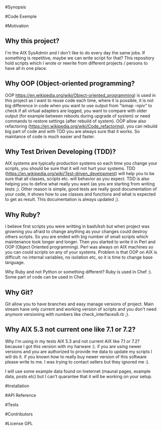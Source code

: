 #Synopsis

#Code Exemple

#Motivation
## Why this project?
I'm the AIX SysAdmin and I don't like to do every day the same jobs. If something is repetitive, maybe we can write script for that?
This repository hold scripts which I wrote or rewrite from different projects / persons to have all in one place.

## Why OOP (Object-oriented programming?
OOP https://en.wikipedia.org/wiki/Object-oriented_programming) is used in this project as I want to reuse code each time, where it is possible, it is not big difference in code when you want to use
output from "lsmap -npiv" to check if all virtual adapters are logged, you want to compare with older output (for example between reboots during
upgrade of system) or need commands to restore settings (after rebuild of system).
OOP allow also refactoring (https://en.wikipedia.org/wiki/Code_refactoring), you can rebuild big part of code and 
with TDD you are always sure that it works. So maintance of code is much easier and faster.

## Why  Test Driven Developing (TDD)?
AIX systems are typically production systems so each time you change your scripts, you should be sure that it will not hurt your systems.
TDD (https://en.wikipedia.org/wiki/Test-driven_development) will help you to be sure that all classes, scripts etc. will behavior as you expect. 
TDD is also helping you to define what really you 
want (as you are starting from writing tests ;). Other reason is simple, good tests are really good documentation of your code, it shows how
to use classes and functions and what is expected to get as result. This documentation is always updated ;).

## Why Ruby?
I believe first scripts you were writting in bash/ksh but when project was growning you afraid to change anything as your changes could destroy 
others scripts. So you are ended with big number of small scripts which maintenance took longer and longer. Then you started to write it in Perl 
and OOP (Object Oriented programming). Perl was always on AIX machines so you can could scripts on any of your systems. Problem is that OOP on AIX 
is difficult: no internal variables, no isolation etc, so it is time to change base language. 

Why Ruby and not Python or something different? Ruby is used in Chef :). Some part of code can be used in Chef.

## Why Git?
Git allow you to have branches and easy manage versions of project. Main stream have only current and working version of scripts and you don't 
need anymore versioning with numbers like check_interfaces8.rb ;). 

## Why AIX 5.3 not current one like 7.1 or 7.2?
Why I'm using in my tests AIX 5.3 and not current AIX like 7.1 or 7.2? because I got this version with my harware :). 
if you are using newer versions and you are authorized to provide me data to update my scripts I will do it. 
if you known how to really buy newer version of this software please write to me. I was trying to contact sellers but they ignored me :).

I will use some example data found on Ineternet (maunal pages, example data, posts etc) but I can't quarantee that it will be working on your setup.

#Installation

#API Reference

#Tests

#Contributors

#License
GPL
